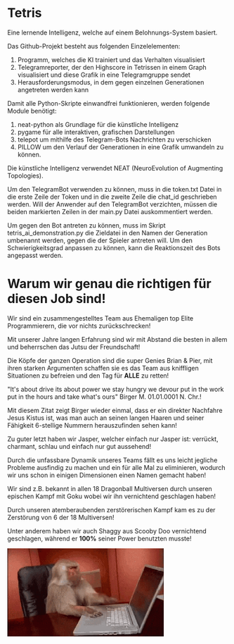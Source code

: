 # Tetris
Eine lernende Intelligenz, welche auf einem Belohnungs-System basiert.

Das Github-Projekt besteht aus folgenden Einzelelementen:
1. Programm, welches die KI trainiert und das Verhalten visualisiert
2. Telegramreporter, der den Highscore in Tetrissen in einem Graph visualisiert und diese Grafik in eine Telegramgruppe sendet
3. Herausforderungsmodus, in dem gegen einzelnen Generationen angetreten werden kann

Damit alle Python-Skripte einwandfrei funktionieren, werden folgende Module benötigt:
1. neat-python als Grundlage für die künstliche Intelligenz
2. pygame für alle interaktiven, grafischen Darstellungen
3. telepot um mithilfe des Telegram-Bots Nachrichten zu verschicken
4. PILLOW um den Verlauf der Generationen in eine Grafik umwandeln zu können.

Die künstliche Intelligenz verwendet NEAT (NeuroEvolution of Augmenting Topologies).

Um den TelegramBot verwenden zu können, muss in die token.txt Datei in die erste Zeile der Token und in die zweite Zeile die chat_id geschrieben werden.
Will der Anwender auf den TelegramBot verzichten, müssen die beiden markierten Zeilen in der main.py Datei auskommentiert werden.

Um gegen den Bot antreten zu können, muss im Skript tetris_ai_demonstration.py die Zieldatei in den Namen der Generation umbenannt werden, gegen die der Spieler antreten will. Um den Schwierigkeitsgrad anpassen zu können, kann die Reaktionszeit des Bots angepasst werden.

# Warum wir genau die richtigen für diesen Job sind!
Wir sind ein zusammengestelltes Team aus Ehemaligen top Elite Programmierern, die vor nichts zurückschrecken!

Mit unserer Jahre langen Erfahrung sind wir mit Abstand die besten in allem und beherrschen das Jutsu der Freundschaft!

Die Köpfe der ganzen Operation sind die super Genies Brian & Pier, mit ihren starken Argumenten schaffen sie es das Team aus kniffligen Situationen zu befreien und den Tag für **ALLE** zu retten!

"It's about drive its about power we stay hungry we devour put in the work put in the hours and take what's ours" Birger M. 01.01.0001 N. Chr.!

Mit diesem Zitat zeigt Birger wieder einmal, dass er ein direkter Nachfahre Jesus Kistus ist, was man auch an seinen langen Haaren und seiner Fähigkeit 6-stellige Nummern herauszufinden sehen kann!

Zu guter letzt haben wir Jasper, welcher einfach nur Jasper ist: verrückt, charmant, schlau und einfach nur gut aussehend!

Durch die unfassbare Dynamik unseres Teams fällt es uns leicht jegliche Probleme ausfindig zu machen und ein für alle Mal zu eliminieren, wodurch wir uns schon in einigen Dimensionen einen Namen gemacht haben! 

Wir sind z.B. bekannt in allen 18 Dragonball Multiversen durch unseren epischen Kampf mit Goku wobei wir ihn vernichtend geschlagen haben!

Durch unseren atemberaubenden zerstörerischen Kampf kam es zu der Zerstörung von 6 der 18 Multiversen!

Unter anderem haben wir auch Shaggy aus Scooby Doo vernichtend geschlagen, während er **100%** seiner Power benutzten musste!


![](https://github.com/BudliCode/Tetris/blob/main/GIF/programmer-programming.gif)
